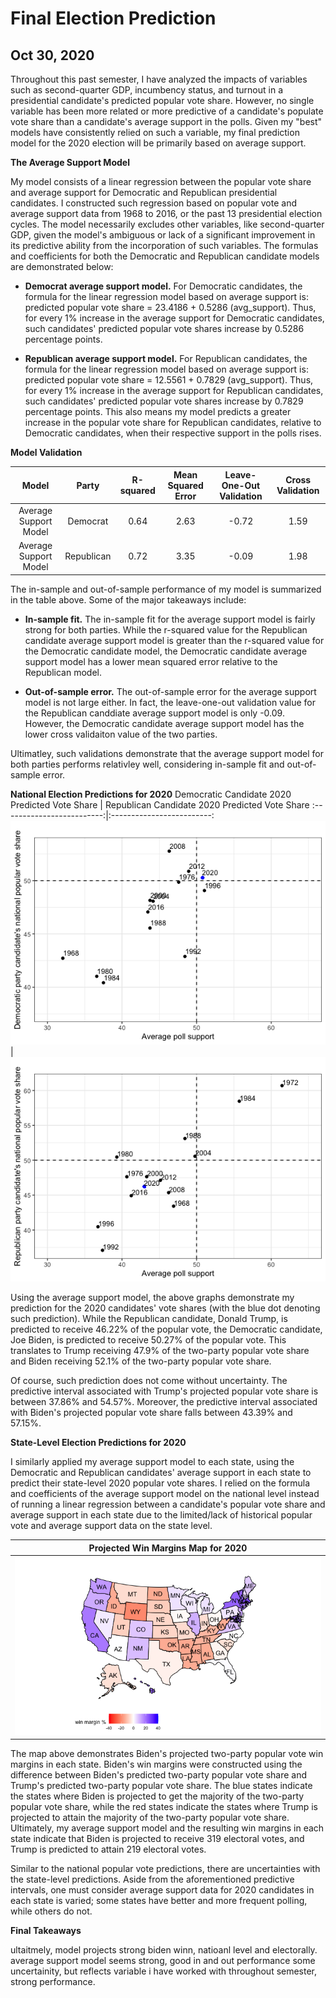 # Final Election Prediction
## Oct 30, 2020

Throughout this past semester, I have analyzed the impacts of variables such as second-quarter GDP, incumbency status, and turnout in a presidential candidate's predicted popular vote share. However, no single variable has been more related or more predictive of a candidate's populate vote share than a candidate's average support in the polls. Given my "best" models have consistently relied on such a variable, my final prediction model for the 2020 election will be primarily based on average support.  

**The Average Support Model** 

My model consists of a linear regression between the popular vote share and average support for Democratic and Republican presidential candidates. I constructed such regression based on popular vote and average support data from 1968 to 2016, or the past 13 presidential election cycles. The model necessarily excludes other variables, like second-quarter GDP, given the model's ambiguous or lack of a significant improvement in its predictive ability from the incorporation of such variables. The formulas and coefficients for both the Democratic and Republican candidate models are demonstrated below: 

* **Democrat average support model.** For Democratic candidates, the formula for the linear regression model based on average support is: predicted popular vote share = 23.4186 + 0.5286 (avg_support). Thus, for every 1% increase in the average support for Democratic candidates, such candidates' predicted popular vote shares increase by 0.5286 percentage points. 

* **Republican average support model.** For Republican candidates, the formula for the linear regression model based on average support is: predicted popular vote share = 12.5561 + 0.7829 (avg_support). Thus, for every 1% increase in the average support for Republican candidates, such candidates' predicted popular vote shares increase by 0.7829 percentage points. This also means my model predicts a greater increase in the popular vote share for Republican candidates, relative to Democratic candidates, when their respective support in the polls rises. 

**Model Validation** 

| Model  | Party |  R-squared | Mean Squared Error  | Leave-One-Out Validation  | Cross Validation  |
|:-:|:-:|:-:|:-:|:-:|:-:|
| Average Support Model  | Democrat  |  0.64  | 2.63 | -0.72  | 1.59  |
|  Average Support Model   |  Republican | 0.72  | 3.35  |  -0.09 |  1.98 |

The in-sample and out-of-sample performance of my model is summarized in the table above. Some of the major takeaways include:

* **In-sample fit.** The in-sample fit for the average support model is fairly strong for both parties. While the r-squared value for the Republican candidate average support model is greater than the r-squared value for the Democratic candidate model, the Democratic candidate average support model has a lower mean squared error relative to the Republican model. 

* **Out-of-sample error.** The out-of-sample error for the average support model is not large either. In fact, the leave-one-out validation value for the Republican canddiate average support model is only -0.09. However, the Democratic candidate average support model has the lower cross validaiton value of the two parties. 

Ultimatley, such validations demonstrate that the average support model for both parties performs relativley well, considering in-sample fit and out-of-sample error. 

**National Election Predictions for 2020** 
Democratic Candidate 2020 Predicted Vote Share  |  Republican Candidate 2020 Predicted Vote Share 
:-------------------------:|:-------------------------:
![](Prediction.png)|![](Prediction2.png)

Using the average support model, the above graphs demonstrate my prediction for the 2020 candidates' vote shares (with the blue dot denoting such prediction). While the Republican candidate, Donald Trump, is predicted to receive 46.22% of the popular vote, the Democratic candidate, Joe Biden, is predicted to receive 50.27% of the popular vote. This translates to Trump receiving 47.9% of the two-party popular vote share and Biden receiving 52.1% of the two-party popular vote share. 

Of course, such prediction does not come without uncertainty. The predictive interval associated with Trump's projected popular vote share is between 37.86% and 54.57%. Moreover, the predictive interval associated with Biden's projected popular vote share falls between 43.39% and 57.15%. 

**State-Level Election Predictions for 2020** 

I similarly applied my average support model to each state, using the Democratic and Republican candidates' average support in each state to predict their state-level 2020 popular vote shares. I relied on the formula and coefficients of the average support model on the national level instead of running a linear regression between a candidate's popular vote share and average support in each state due to the limited/lack of historical popular vote and average support data on the state level. 

| Projected Win Margins Map for 2020 |
|:-:|
|![](Predictions4.png)|

The map above demonstrates Biden's projected two-party popular vote win margins in each state. Biden's win margins were constructed using the difference between Biden's predicted two-party popular vote share and Trump's predicted two-party popular vote share. The blue states indicate the states where Biden is projected to get the majority of the two-party popular vote share, while the red states indicate the states where Trump is projected to attain the majority of the two-party popular vote share. Ultimately, my average support model and the resulting win margins in each state indicate that Biden is projected to receive 319 electoral votes, and Trump is predicted to attain 219 electoral votes. 

Similar to the national popular vote predictions, there are uncertainties with the state-level predictions. Aside from the aforementioned predictive intervals, one must consider average support data for 2020 candidates in each state is varied; some states have better and more frequent polling, while others do not. 

**Final Takeaways** 

ultaitmely, model projects strong biden winn, natioanl level and electorally. 
average support model seems strong, good in and out performance
some uncertainity, but reflects variable i have worked with throughout semester, strong performance. 



